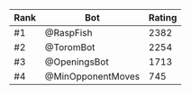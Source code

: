 Rank|Bot|Rating
---|---|---
#1|@RaspFish|2382
#2|@ToromBot|2254
#3|@OpeningsBot|1713
#4|@MinOpponentMoves|745
